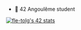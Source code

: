 - 👋 42 Angoulême student

<!---
paularrd/paularrd is a ✨ special ✨ repository because its `README.md` (this file) appears on your GitHub profile.
You can click the Preview link to take a look at your changes.
--->
[![fle-tolg's 42 stats](https://badge42.vercel.app/api/v2/cl9cmwvne00060gk0c97a1d69/stats?cursusId=21&coalitionId=219)](https://github.com/JaeSeoKim/badge42)
